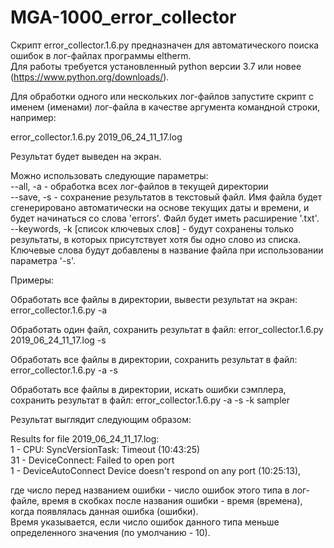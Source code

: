 # MGA-1000_error_collector
Скрипт error_collector.1.6.py предназначен для автоматического поиска ошибок в лог-файлах программы eltherm.</br>
Для работы требуется установленный python версии 3.7 или новее (https://www.python.org/downloads/).

Для обработки одного или нескольких лог-файлов запустите скрипт с именем (именами) лог-файла в качестве аргумента командной строки, например:

error_collector.1.6.py 2019_06_24_11_17.log

Результат будет выведен на экран.

Можно использовать следующие параметры:</br>
--all, -a - обработка всех лог-файлов в текущей директории</br>
--save, -s - сохранение результатов в текстовый файл. Имя файла будет сгенерировано автоматически на основе текущих даты и времени, и будет начинаться со слова 'errors'. Файл будет иметь расширение '.txt'.</br>
--keywords, -k [список ключевых слов] - будут сохранены только результаты, в которых присутствует хотя бы одно слово из списка. Ключевые слова будут добавлены в название файла при использовании параметра '-s'.</br>

Примеры:

Обработать все файлы в директории, вывести результат на экран:
error_collector.1.6.py -a

Обработать один файл, сохранить результат в файл:
error_collector.1.6.py 2019_06_24_11_17.log -s

Обработать все файлы в директории, сохранить результат в файл:
error_collector.1.6.py -a -s

Обработать все файлы в директории, искать ошибки сэмплера, сохранить результат в файл:
error_collector.1.6.py -a -s -k sampler


Результат выглядит следующим образом:

Results for file 2019_06_24_11_17.log:</br>
1 - CPU: SyncVersionTask: Timeout (10:43:25)</br>
31 - DeviceConnect: Failed to open port </br>
1 - DeviceAutoConnect Device doesn't respond on any port (10:25:13),

где число перед названием ошибки - число ошибок этого типа в лог-файле, время в скобках после названия ошибки - время (времена), когда появлялась данная ошибка (ошибки).</br>
Время указывается, если число ошибок данного типа меньше определенного значения (по умолчанию - 10).
